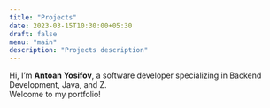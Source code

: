 ```yaml
---
title: "Projects"
date: 2023-03-15T10:30:00+05:30
draft: false
menu: "main"
description: "Projects description"
---
```



Hi, I’m **Antoan Yosifov**, a software developer specializing in Backend Development, Java, and Z.  
Welcome to my portfolio!